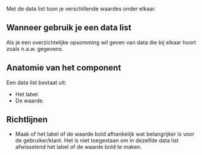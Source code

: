 <!-- @license CC0-1.0 -->

Met de data list toon je verschillende waardes onder elkaar.

## Wanneer gebruik je een data list

Als je een overzichtelijke opsomming wil geven van data die bij elkaar hoort zoals n.a.w. gegevens.

## Anatomie van het component

Een data list bestaat uit:

- Het label.
- De waarde.

## Richtlijnen

- Maak of het label of de waarde bold afhankelijk wat belangrijker is voor de gebruiker/klant. Het is niet toegestaan om in dezelfde data list afwisselend het label of de waarde bold te maken.
